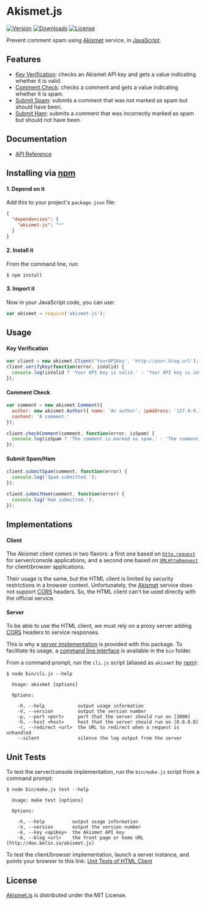 # Akismet.js
[![Version](http://img.shields.io/npm/v/akismet-js.svg?style=flat-square)](https://www.npmjs.org/package/akismet-js) [![Downloads](http://img.shields.io/npm/dm/akismet-js.svg?style=flat-square)](https://www.npmjs.org/package/akismet-js) [![License](http://img.shields.io/npm/l/akismet-js.svg?style=flat-square)](https://raw.githubusercontent.com/cedx/akismet.js/master/LICENSE.txt)

Prevent comment spam using [Akismet](https://akismet.com) service, in [JavaScript](https://developer.mozilla.org/en-US/docs/Web/JavaScript).

## Features
- [Key Verification](https://akismet.com/development/api/#verify-key): checks an Akismet API key and gets a value indicating whether it is valid.
- [Comment Check](https://akismet.com/development/api/#comment-check): checks a comment and gets a value indicating whether it is spam.
- [Submit Spam](https://akismet.com/development/api/#submit-spam): submits a comment that was not marked as spam but should have been.
- [Submit Ham](https://akismet.com/development/api/#submit-ham): submits a comment that was incorrectly marked as spam but should not have been.

## Documentation
- [API Reference](http://dev.belin.io/akismet.js/api)

## Installing via [npm](https://www.npmjs.org)

#### 1. Depend on it
Add this to your project's `package.json` file:

```json
{
  "dependencies": {
    "akismet-js": "*"
  }
}
```

#### 2. Install it
From the command line, run:

```shell
$ npm install
```

#### 3. Import it
Now in your JavaScript code, you can use:

```javascript
var akismet = require('akismet-js');
```

## Usage

#### Key Verification

```javascript
var client = new akismet.Client('YourAPIKey', 'http://your.blog.url');
client.verifyKey(function(error, isValid) {
  console.log(isValid ? 'Your API key is valid.' : 'Your API key is invalid.');
});
```

#### Comment Check

```javascript
var comment = new akismet.Comment({
  author: new akismet.Author({ name: 'An author', ipAddress: '127.0.0.1' }),
  content: 'A comment.'
});

client.checkComment(comment, function(error, isSpam) {
  console.log(isSpam ? 'The comment is marked as spam.' : 'The comment is marked as ham.');
});
```

#### Submit Spam/Ham

```javascript
client.submitSpam(comment, function(error) {
  console.log('Spam submitted.');
});

client.submitHam(comment, function(error) {
  console.log('Ham submitted.');
});
```

## Implementations

#### Client
The Akismet client comes in two flavors: a first one based on [`http.request`](http://nodejs.org/api/http.html#http_http_request_options_callback)
for server/console applications, and a second one based on [`XMLHttpRequest`](https://developer.mozilla.org/en-US/docs/Web/API/XMLHttpRequest)
for client/browser applications.

Their usage is the same, but the HTML client is limited by security restrictions in a browser context.
Unfortunately, the [Akismet](https://akismet.com) service does not support [CORS](http://www.w3.org/TR/cors) headers.
So, the HTML client can't be used directly with the official service.

#### Server
To be able to use the HTML client, we must rely on a proxy server adding [CORS](http://www.w3.org/TR/cors) headers to service responses.

This is why a [server implementation](https://github.com/cedx/akismet.js/blob/master/lib/server.js) is provided with this package.
To facilitate its usage, a [command line interface](https://github.com/cedx/akismet.js/blob/master/bin/cli.js) is available in the `bin` folder.

From a command prompt, run the `cli.js` script (aliased as `akismet` by [npm](https://www.npmjs.org)):

```
$ node bin/cli.js --help

  Usage: akismet [options]

  Options:

    -h, --help            output usage information
    -V, --version         output the version number
    -p, --port <port>     port that the server should run on [3000]
    -h, --host <host>     host that the server should run on [0.0.0.0]
    -r, --redirect <url>  the URL to redirect when a request is unhandled
    --silent              silence the log output from the server
```

## Unit Tests
To test the server/console implementation, run the `bin/make.js` script from a command prompt:

```
$ node bin/make.js test --help

  Usage: make test [options]

  Options:

    -h, --help          output usage information
    -V, --version       output the version number
    -k, --key <apiKey>  the Akismet API key
    -b, --blog <url>    the front page or home URL [http://dev.belin.io/akismet.js]
```

To test the client/browser implementation, launch a server instance, and points your browser to this link:
[Unit Tests of HTML Client](http://dev.belin.io/akismet.js)

## License
[Akismet.js](https://www.npmjs.org/package/akismet-js) is distributed under the MIT License.
